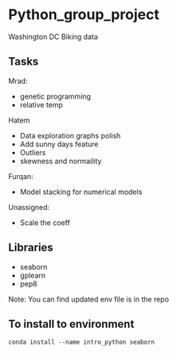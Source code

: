 # Python_group_project

Washington DC Biking data

## Tasks

Mrad:

- genetic programming
- relative temp

Hatem

- Data exploration graphs polish
- Add sunny days feature
- Outliers
- skewness and normaility

Furqan:

- Model stacking for numerical models

Unassigned:

- Scale the coeff

## Libraries

- seaborn
- gplearn
- pep8

Note: You can find updated env file is in the repo

## To install to environment

`conda install --name intro_python seaborn`
